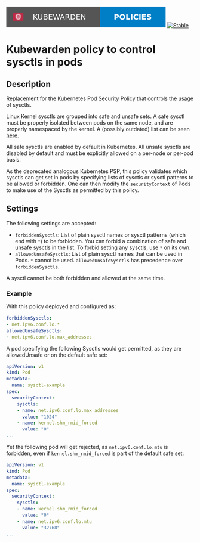 [![Kubewarden Policy Repository](https://github.com/kubewarden/community/blob/main/badges/kubewarden-policies.svg)](https://github.com/kubewarden/community/blob/main/REPOSITORIES.md#policy-scope)
[![Stable](https://img.shields.io/badge/status-stable-brightgreen?style=for-the-badge)](https://github.com/kubewarden/community/blob/main/REPOSITORIES.md#stable)

# Kubewarden policy to control sysctls in pods

## Description

Replacement for the Kubernetes Pod Security Policy that controls the usage of
sysctls.

Linux Kernel sysctls are grouped into safe and unsafe sets. A safe sysctl must
be properly isolated between pods on the same node, and are properly namespaced
by the kernel. A (possibly outdated) list can be seen
[here](https://kubernetes.io/docs/concepts/security/pod-security-standards/#baseline).

All safe sysctls are enabled by default in Kubernetes.
All unsafe sysctls are disabled by default and must be explicitly allowed on a
per-node or per-pod basis.

As the deprecated analogous Kubernetes PSP, this policy validates which sysctls
can get set in pods by specifying lists of sysctls or sysctl patterns to be
allowed or forbidden. One can then modify the `securityContext` of Pods to make
use of the Sysctls as permitted by this policy.

## Settings

The following settings are accepted:

* `forbiddenSysctls`: List of plain sysctl names or sysctl patterns (which end
  with `*`) to be forbidden. You can forbid a combination of safe and unsafe
  sysctls in the list. To forbid setting any sysctls, use `*` on its own.
* `allowedUnsafeSysctls`: List of plain sysctl names that can be used in Pods.
  `*` cannot be used. `allowedUnsafeSysctls` has precedence over
  `forbiddenSysctls`.

A sysctl cannot be both forbidden and allowed at the same time.

### Example

With this policy deployed and configured as:

``` yaml
forbiddenSysctls:
- net.ipv6.conf.lo.*
allowedUnsafeSysctls:
- net.ipv6.conf.lo.max_addresses
```


A pod specifying the following Sysctls would get permitted, as they are
allowedUnsafe or on the default safe set:

``` yaml
apiVersion: v1
kind: Pod
metadata:
  name: sysctl-example
spec:
  securityContext:
    sysctls:
    - name: net.ipv6.conf.lo.max_addresses
      value: "1024"
    - name: kernel.shm_rmid_forced
      value: "0"
...
```


Yet the following pod will get rejected, as `net.ipv6.conf.lo.mtu` is forbidden,
even if `kernel.shm_rmid_forced` is part of the default safe set:

``` yaml
apiVersion: v1
kind: Pod
metadata:
  name: sysctl-example
spec:
  securityContext:
    sysctls:
    - name: kernel.shm_rmid_forced
      value: "0"
    - name: net.ipv6.conf.lo.mtu
      value: "32768"
...
```
